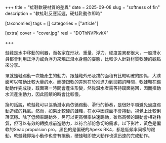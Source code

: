 +++
title = "蛙鞋軟硬材質的差異"
date = 2025-09-08
slug = "softness of fin"
description = "軟蛙鞋反應延遲，硬蛙鞋動作即時"

[taxonomies]
tags = []
categories = ["article"]

[extra]
cover = "cover.jpg"
reel = "DOThNVPkvkX"

+++

蛙鞋是水中移動的利器，而各家在形狀、重量、浮力、硬度差異都很大，一般潛水員都會利用正浮力或負浮力來矯正潛水身體的姿態，比較少人針對材質軟硬的觀點來分享。

單就蛙鞋踢動一次能產生的動力，跟蛙鞋外形及蹼的面積有比較明確的關係，大蹼面可以帶動比較大量的水。而硬跟軟的差別在於推進力到回饋的時間，軟蛙鞋在踢動動作完成後，蹼面第一時間會產生形變，然後潛水者需等待蹼面捲回，因而推動水流產生動力，因此回饋的時會比較慢。

換句話說，軟蛙鞋可以協助潛水員依循踢動、滑行的節奏，是很好平順避免過度踢動造成的耗氣。然而，如果比較硬的蛙鞋，在水中因蹼面不會捲動，視覺上比較俐落沉穩。除了低頻率踢動外，另可以更高頻率快速踢動，雖然高頻的踢動會相對耗氣，但可以有效的轉換成前進動力，以符合部份急切的需求。以下影片，黃色是偏軟的Seac propulsion pro，黑色的是偏硬的Apeks RK4，都是低頻率同樣的踢動，軟蛙鞋即始小動作也會有捲動，硬蛙鞋即使大動作也還迅速的完成動作。
